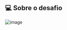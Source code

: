 ## 💻 Sobre o desafio

![image](https://github.com/GregoriCabral/desafio-explorer-criando-formularios/assets/78220509/fa41a453-13a5-4170-9daf-669cb310dc50)
